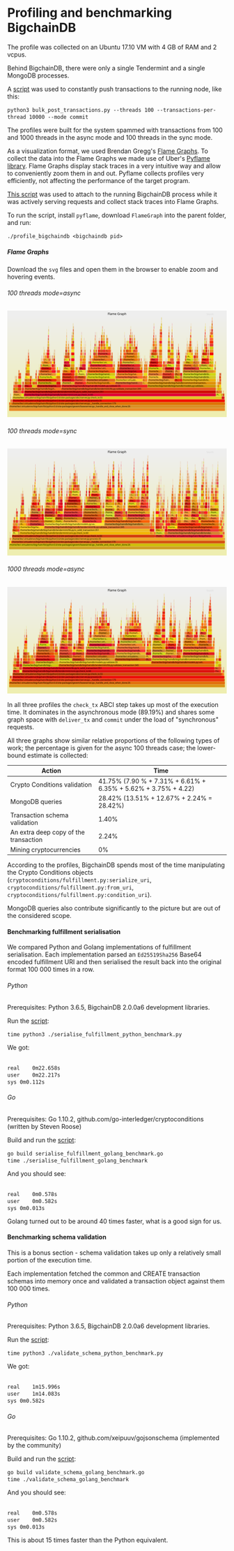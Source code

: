 # Profiling and benchmarking BigchainDB

The profile was collected on an Ubuntu 17.10 VM with 4 GB of RAM and 2 vcpus.

Behind BigchainDB, there were only a single Tendermint and a single MongoDB processes.

A [script][post-tx-script] was used to constantly push transactions to the running node, like this:

```
python3 bulk_post_transactions.py --threads 100 --transactions-per-thread 10000 --mode commit
```

The profiles were built for the system spammed with transactions from 100 and 1000 threads in the async mode and 100 threads in the sync mode.

As a visualization format, we used Brendan Gregg's [Flame Graphs][flame-graph]. To collect the data into the Flame Graphs we made use of Uber's [Pyflame library][pyflame]. Flame Graphs display stack traces in a very intuitive way and allow to conveniently zoom them in and out. Pyflame collects profiles very efficiently, not affecting the performance of the target program.

[This script][profile-script] was used to attach to the running BigchainDB process while it was actively serving requests and collect stack traces into Flame Graphs.

To run the script, install `pyflame`, download `FlameGraph` into the parent folder, and run:

```
./profile_bigchaindb <bigchaindb pid>
```

##### Flame Graphs

Download the `svg` files and open them in the browser to enable zoom and hovering events.

###### 100 threads mode=async
![100 threads mode=async][flame-100-async]

###### 100 threads mode=sync
![100 threads mode=sync][flame-100-sync]

###### 1000 threads mode=async
![1000 threads mode=async][flame-1000-async]

In all three profiles the `check_tx` ABCI step takes up most of the execution time. It dominates in the asynchronous mode (89.19%) and shares some graph space with `deliver_tx` and `commit` under the load of "synchronous" requests.

All three graphs show similar relative proportions of the following types of work; the percentage is given for the async 100 threads case; the lower-bound estimate is collected:


| Action                                            | Time                                                            |
|---------------------------------------------------|-----------------------------------------------------------------|
| Crypto Conditions validation                      | 41.75% (7.90 % + 7.31% + 6.61% + 6.35% + 5.62% + 3.75% + 4.22)  |
| MongoDB queries                                   | 28.42% (13.51% + 12.67% + 2.24% = 28.42%)                       |
| Transaction schema validation                     | 1.40%                                                           |
| An extra deep copy of the transaction             | 2.24%                                                           |
| Mining cryptocurrencies                           | 0%                                                              |

According to the profiles, BigchainDB spends most of the time manipulating the Crypto Conditions objects (`cryptoconditions/fulfillment.py:serialize_uri`, `cryptoconditions/fulfillment.py:from_uri`, `cryptoconditions/fulfillment.py:condition_uri`).

MongoDB queries also contribute significantly to the picture but are out of the considered scope.

#### Benchmarking fulfillment serialisation

We compared Python and Golang implementations of fulfillment serialisation. Each implementation parsed an `Ed25519Sha256` Base64 encoded fulfillment URI and then serialised the result back into the original format 100 000 times in a row.

###### Python

Prerequisites: Python 3.6.5, BigchainDB 2.0.0a6 development libraries.

Run the [script][python-serialisation-benchmark]:

```
time python3 ./serialise_fulfillment_python_benchmark.py
```

We got:

```

real	0m22.658s
user	0m22.217s
sys	0m0.112s
```

###### Go

Prerequisites: Go 1.10.2, github.com/go-interledger/cryptoconditions (written by Steven Roose)

Build and run the [script][go-serialisation-benchmark]:

```
go build serialise_fulfillment_golang_benchmark.go
time ./serialise_fulfillment_golang_benchmark
```

And you should see:
```

real	0m0.578s
user	0m0.582s
sys	0m0.013s
```

Golang turned out to be around 40 times faster, what is a good sign for us.

#### Benchmarking schema validation

This is a bonus section - schema validation takes up only a relatively small portion of the execution time.

Each implementation fetched the common and CREATE transaction schemas into memory once and validated a transaction object against them 100 000 times.

###### Python

Prerequisites: Python 3.6.5, BigchainDB 2.0.0a6 development libraries.

Run the [script][python-schema-benchmark]:

```
time python3 ./validate_schema_python_benchmark.py
```

We got:

```

real	1m15.996s
user	1m14.083s
sys	0m0.582s
```

###### Go

Prerequisites: Go 1.10.2, github.com/xeipuuv/gojsonschema (implemented by the community)

Build and run the [script][go-schema-benchmark]:

```
go build validate_schema_golang_benchmark.go
time ./validate_schema_golang_benchmark
```

And you should see:
```

real	0m0.578s
user	0m0.582s
sys	0m0.013s
```

This is about 15 times faster than the Python equivalent.

[post-tx-script]: ./scripts/bulk_post_transactions.py
[flame-graph]: https://github.com/brendangregg/FlameGraph
[pyflame]: https://github.com/uber/pyflame
[profile-script]: ./scripts/profile_bigchaindb
[flame-100-sync]: ./figures/profile_sync_100_threads.svg
[flame-100-async]: ./figures/profile_async_100_threads.svg
[flame-1000-async]: ./figures/profile_async_1000_threads.svg
[python-serialisation-benchmark]: ./scripts/serialise_fulfillment_python_benchmark.py
[go-serialisation-benchmark]: ./scripts/serialise_fulfillment_golang_benchmark.go
[python-schema-benchmark]: ./scripts/validate_schema_python_benchmark.py
[go-schema-benchmark]: ./scripts/validate_schema_golang_benchmark.go